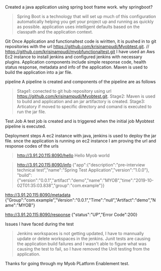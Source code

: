 Created a java application using spring boot frame work.
why springboot?
>Spring Boot is a technology that will set up much of this configuration automatically
 helping you get your project up and running as quickly as possible.
>application uses intelligent defaults based on the classpath and the application context.

Git
Once Application and functionaltest code is wiritten, it is pushed in to git repositories with the url https://github.com/krisinampudi/Myobtest.git. 
// https://github.com/krisinampudi/myobfunctionaltest.git
I have used an Aws Ec2 instance to install jenkins and configured jenkins with necessary plugins.
Application components include simple response code, health status response, metadata and info of the application.
Maven is used to build the application into a jar file.

pipeline
A pipeline is created and components of the pipeline are as follows
>  Stage1: conected to git hub repository using url https://github.com/krisinampudi/Myobtest.git.
>Stage2: Maven is used to build and application and an jar artifactory is created.
> Stage3: Articatory if moved to specific directory and comand is executed to run the jar file.

Test Job
A test job is created and is triggered when the initial job Myobtest pipeline is executed.
 
Deployment steps
A ec2 instance with java, jenkins is used to deploy the jar file.
snce the application is running on ec2 instance I am proving the url and response codes of the urls

> http://3.91.20.115:8090/hello
 Hello Myob world

>http://3.91.20.115:8090/info 
{"app":{"description":"pre-interview technical test","name":"Spring Test Application","version":"1.0.0"},
"build":{"version":"0.0.1","artifact":"demo","name":"MYOB","time":"2019-10-02T01:35:03.838","group":"com.example"}}

http://3.91.20.115:8090/metadata
{"Group":"com.example","Version":"0.0.1","Time":"null","Artifact":"demo","Name":"MYOB"}

http://3.91.20.115:8090/response
{"status":"UP","Error Code":200}

Issues I have faced during the test
> Jenkins workspaces is not getting updated, I have to mannually update or delete workspaces in the jenkins.
> Junit tests are causing the application build failures and I wasn't able to figure what was causing the test to fail, so I have removed the Unit testing from the application.

Thanks for going through my Myob PLatform Enablement test.


